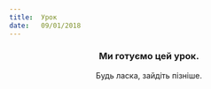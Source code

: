 ```yaml
---
title:  Урок
date:   09/01/2018
---
```


### <center>Ми готуємо цей урок.</center>
<center>Будь ласка, зайдіть пізніше.</center>